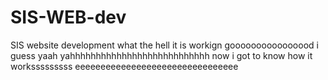 # SIS-WEB-dev

SIS website development
what the hell it is workign goooooooooooooood i guess
yaah yahhhhhhhhhhhhhhhhhhhhhhhhhhh now i got to know how it worksssssssss
eeeeeeeeeeeeeeeeeeeeeeeeeeeeeeee
